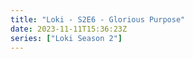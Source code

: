 ```yaml
---
title: "Loki - S2E6 - Glorious Purpose"
date: 2023-11-11T15:36:23Z
series: ["Loki Season 2"]
---
```



<mux-player stream-type="on-demand"
  src="https://kp3d-my.sharepoint.com/personal/ryoo_kp3d_onmicrosoft_com/_layouts/15/download.aspx?share=ETD7D6F6fTJPuzlY-r3XLKABkmfnLh_FjQS-9kjaFgCG4Q" prefer-playback="mse" controls>
  </mux-player>
  
  
  <script src="https://cdn.jsdelivr.net/npm/@mux/mux-player"></script>
  
 <script type="application/ld+json">
 {
  "@context": "https://schema.org/",
  "@type": "VideoObject",
  "name": "Loki - S2E6 - Glorious Purpose",
  "contentUrl": "https://stream.mux.com/aEjEd49zw00AIURgfaqhwp2QlQNimZqnp4gmep4pRFMM.m3u8",
  "thumbnailUrl": "https://www.themoviedb.org/t/p/original/bGn7dGysvut3RzbwcTupisAYElN.jpg?width=314&fit_mode=preserve&time=25",
  "uploadDate": "2023-11-11T15:36:23Z",
}

</script>
